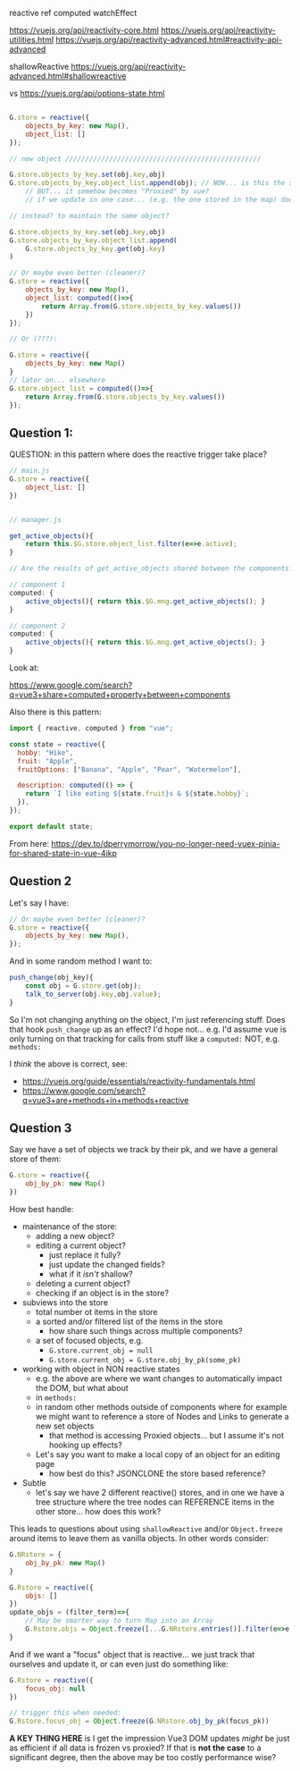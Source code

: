 

reactive
ref
computed
watchEffect

https://vuejs.org/api/reactivity-core.html
https://vuejs.org/api/reactivity-utilities.html
https://vuejs.org/api/reactivity-advanced.html#reactivity-api-advanced

shallowReactive https://vuejs.org/api/reactivity-advanced.html#shallowreactive

vs https://vuejs.org/api/options-state.html


```js

G.store = reactive({
    objects_by_key: new Map(),
    object_list: []
});

// new object /////////////////////////////////////////////////

G.store.objects_by_key.set(obj.key,obj)
G.store.objects_by_key.object_list.append(obj); // NOW... is this the same object instance? can we share it somehow?
    // BUT... it somehow becomes "Proxied" by vue?
    // if we update in one case... (e.g. the one stored in the map) does it update the others (e.g. the list)?

// instead? to maintain the same object?

G.store.objects_by_key.set(obj.key,obj)
G.store.objects_by_key.object_list.append(
    G.store.objects_by_key.get(obj.key)
)

// Or maybe even better (cleaner)?
G.store = reactive({
    objects_by_key: new Map(),
    object_list: computed(()=>{
        return Array.from(G.store.objects_by_key.values())
    })
});

// Or (???):

G.store = reactive({
    objects_by_key: new Map()
}
// later on... elsewhere
G.store.object_list = computed(()=>{
    return Array.from(G.store.objects_by_key.values())
});


```

## Question 1:

QUESTION: in this pattern where does the reactive trigger take place?

```js
// main.js
G.store = reactive({
    object_list: []
})


// manager.js

get_active_objects(){
    return this.$G.store.object_list.filter(e=>e.active);
}

// Are the results of get_active_objects shared between the components? (seems unlikely)

// component 1
computed: {
    active_objects(){ return this.$G.mng.get_active_objects(); }
}

// component 2
computed: {
    active_objects(){ return this.$G.mng.get_active_objects(); }
}

```

Look at:

<https://www.google.com/search?q=vue3+share+computed+property+between+components>

Also there is this pattern:

```js
import { reactive, computed } from "vue";

const state = reactive({
  hobby: "Hike",
  fruit: "Apple",
  fruitOptions: ["Banana", "Apple", "Pear", "Watermelon"],

  description: computed(() => {
    return `I like eating ${state.fruit}s & ${state.hobby}`;
  }),
});

export default state;
```

From here: <https://dev.to/dperrymorrow/you-no-longer-need-vuex-pinia-for-shared-state-in-vue-4ikp>


## Question 2

Let's say I have:

```js
// Or maybe even better (cleaner)?
G.store = reactive({
    objects_by_key: new Map(),
});
```

And in some random method I want to:

```js
push_change(obj_key){
    const obj = G.store.get(obj);
    talk_to_server(obj.key,obj.value);
}
```

So I'm not changing anything on the object, I'm just referencing stuff.
Does that hook `push_change` up as an effect?
I'd hope not... e.g. I'd assume vue is only turning on that tracking for calls from
stuff like a `computed:` NOT, e.g. `methods:`

I *think* the above is correct, see:

* <https://vuejs.org/guide/essentials/reactivity-fundamentals.html>
* <https://www.google.com/search?q=vue3+are+methods+in+methods+reactive>


## Question 3

Say we have a set of objects we track by their pk, and we have a general store of them:

```js
G.store = reactive({
    obj_by_pk: new Map()
})
```

How best handle:

* maintenance of the store:
    * adding a new object?
    * editing a current object?
        * just replace it fully?
        * just update the changed fields?
        * what if it *isn't* shallow?
    * deleting a current object?
    * checking if an object is in the store?
* subviews into the store
    * total number ot items in the store
    * a sorted and/or filtered list of the items in the store
        * how share such things across multiple components?
    * a set of focused objects, e.g.
        * `G.store.current_obj = null`
        * `G.store.current_obj = G.store.obj_by_pk(some_pk)`
* working with object in NON reactive states
    * e.g. the above are where we want changes to automatically impact the DOM, but what about
    * in `methods:`
    * in random other methods outside of components where for example we might want to reference
      a store of Nodes and Links to generate a new set objects
        * that method is accessing Proxied objects... but I assume it's not hooking up effects?
    * Let's say you want to make a local copy of an object for an editing page
        * how best do this? JSONCLONE the store based reference?
* Subtle
    * let's say we have 2 different reactive() stores, and in one we have a tree structure
      where the tree nodes can REFERENCE items in the other store... how does this work?

This leads to questions about using `shallowReactive` and/or `Object.freeze` around items to leave
them as vanilla objects. In other words consider:

```js
G.NRstore = {
    obj_by_pk: new Map()
}

G.Rstore = reactive({
    objs: []
})
update_objs = (filter_term)=>{
    // May be smarter way to turn Map into an Array
    G.Rstore.objs = Object.freeze([...G.NRstore.entries()].filter(e=>e.value==filter_term))
}
```

And if we want a "focus" object that is reactive... we just track that ourselves and update it, or
can even just do something like:

```js
G.Rstore = reactive({
    focus_obj: null
})

// trigger this when needed:
G.Rstore.focus_obj = Object.freeze(G.NRstore.obj_by_pk(focus_pk))
```

**A KEY THING HERE** is I get the impression Vue3 DOM updates *might* be just as efficient if all data is frozen vs proxied?
If that is **not the case** to a significant degree, then the above may be too costly performance wise?
